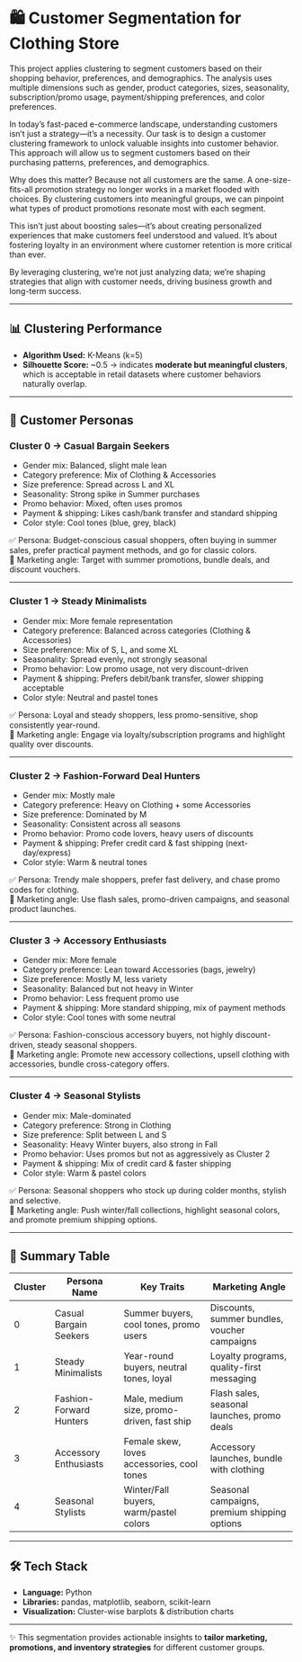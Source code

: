 # 🛍️ Customer Segmentation for Clothing Store
This project applies clustering to segment customers based on their shopping behavior, preferences, and demographics. The analysis uses multiple dimensions such as gender, product categories, sizes, seasonality, subscription/promo usage, payment/shipping preferences, and color preferences.

In today’s fast-paced e-commerce landscape, understanding customers isn’t just a strategy—it’s a necessity. Our task is to design a customer clustering framework to unlock valuable insights into customer behavior. This approach will allow us to segment customers based on their purchasing patterns, preferences, and demographics.

Why does this matter? Because not all customers are the same. A one-size-fits-all promotion strategy no longer works in a market flooded with choices. By clustering customers into meaningful groups, we can pinpoint what types of product promotions resonate most with each segment.

This isn’t just about boosting sales—it’s about creating personalized experiences that make customers feel understood and valued. It’s about fostering loyalty in an environment where customer retention is more critical than ever.

By leveraging clustering, we’re not just analyzing data; we’re shaping strategies that align with customer needs, driving business growth and long-term success.

---

## 📊 Clustering Performance
- **Algorithm Used:** K-Means (k=5)  
- **Silhouette Score:** ~0.5 → indicates **moderate but meaningful clusters**, which is acceptable in retail datasets where customer behaviors naturally overlap.  

---

## 👥 Customer Personas

### Cluster 0 → Casual Bargain Seekers
- Gender mix: Balanced, slight male lean  
- Category preference: Mix of Clothing & Accessories  
- Size preference: Spread across L and XL  
- Seasonality: Strong spike in Summer purchases  
- Promo behavior: Mixed, often uses promos  
- Payment & shipping: Likes cash/bank transfer and standard shipping  
- Color style: Cool tones (blue, grey, black)  

✅ Persona: Budget-conscious casual shoppers, often buying in summer sales, prefer practical payment methods, and go for classic colors.  
📢 Marketing angle: Target with summer promotions, bundle deals, and discount vouchers.  

---

### Cluster 1 → Steady Minimalists
- Gender mix: More female representation  
- Category preference: Balanced across categories (Clothing & Accessories)  
- Size preference: Mix of S, L, and some XL  
- Seasonality: Spread evenly, not strongly seasonal  
- Promo behavior: Low promo usage, not very discount-driven  
- Payment & shipping: Prefers debit/bank transfer, slower shipping acceptable  
- Color style: Neutral and pastel tones  

✅ Persona: Loyal and steady shoppers, less promo-sensitive, shop consistently year-round.  
📢 Marketing angle: Engage via loyalty/subscription programs and highlight quality over discounts.  

---

### Cluster 2 → Fashion-Forward Deal Hunters
- Gender mix: Mostly male  
- Category preference: Heavy on Clothing + some Accessories  
- Size preference: Dominated by M  
- Seasonality: Consistent across all seasons  
- Promo behavior: Promo code lovers, heavy users of discounts  
- Payment & shipping: Prefer credit card & fast shipping (next-day/express)  
- Color style: Warm & neutral tones  

✅ Persona: Trendy male shoppers, prefer fast delivery, and chase promo codes for clothing.  
📢 Marketing angle: Use flash sales, promo-driven campaigns, and seasonal product launches.  

---

### Cluster 3 → Accessory Enthusiasts
- Gender mix: More female  
- Category preference: Lean toward Accessories (bags, jewelry)  
- Size preference: Mostly M, less variety  
- Seasonality: Balanced but not heavy in Winter  
- Promo behavior: Less frequent promo use  
- Payment & shipping: More standard shipping, mix of payment methods  
- Color style: Cool tones with some neutral  

✅ Persona: Fashion-conscious accessory buyers, not highly discount-driven, steady seasonal shoppers.  
📢 Marketing angle: Promote new accessory collections, upsell clothing with accessories, bundle cross-category offers.  

---

### Cluster 4 → Seasonal Stylists
- Gender mix: Male-dominated  
- Category preference: Strong in Clothing  
- Size preference: Split between L and S  
- Seasonality: Heavy Winter buyers, also strong in Fall  
- Promo behavior: Uses promos but not as aggressively as Cluster 2  
- Payment & shipping: Mix of credit card & faster shipping  
- Color style: Warm & pastel colors  

✅ Persona: Seasonal shoppers who stock up during colder months, stylish and selective.  
📢 Marketing angle: Push winter/fall collections, highlight seasonal colors, and promote premium shipping options.  


---

## 📌 Summary Table

| Cluster | Persona Name              | Key Traits                                | Marketing Angle                               |
|---------|---------------------------|-------------------------------------------|-----------------------------------------------|
| 0       | Casual Bargain Seekers    | Summer buyers, cool tones, promo users    | Discounts, summer bundles, voucher campaigns |
| 1       | Steady Minimalists        | Year-round buyers, neutral tones, loyal   | Loyalty programs, quality-first messaging     |
| 2       | Fashion-Forward Hunters   | Male, medium size, promo-driven, fast ship| Flash sales, seasonal launches, promo deals  |
| 3       | Accessory Enthusiasts     | Female skew, loves accessories, cool tones| Accessory launches, bundle with clothing      |
| 4       | Seasonal Stylists         | Winter/Fall buyers, warm/pastel colors    | Seasonal campaigns, premium shipping options |

---

## 🛠️ Tech Stack
- **Language:** Python 
- **Libraries:** pandas, matplotlib, seaborn, scikit-learn  
- **Visualization:** Cluster-wise barplots & distribution charts  

---

✨ This segmentation provides actionable insights to **tailor marketing, promotions, and inventory strategies** for different customer groups.
